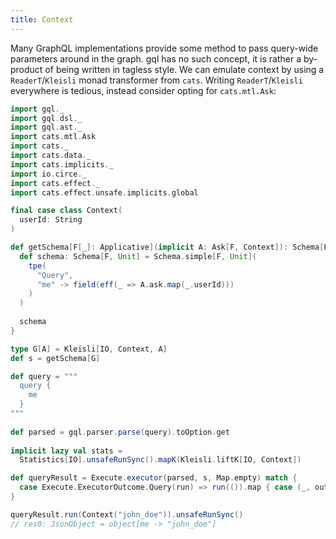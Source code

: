 ```yaml
---
title: Context
---
```


Many GraphQL implementations provide some method to pass query-wide parameters around in the graph.
gql has no such concept, it is rather a by-product of being written in tagless style.
We can emulate context by using a `ReaderT`/`Kleisli` monad transformer from `cats`.
Writing `ReaderT`/`Kleisli` everywhere is tedious, instead consider opting for `cats.mtl.Ask`:
```scala
import gql._
import gql.dsl._
import gql.ast._
import cats.mtl.Ask
import cats._
import cats.data._
import cats.implicits._
import io.circe._
import cats.effect._
import cats.effect.unsafe.implicits.global

final case class Context(
  userId: String
)

def getSchema[F[_]: Applicative](implicit A: Ask[F, Context]): Schema[F, Unit] = {
  def schema: Schema[F, Unit] = Schema.simple[F, Unit](
    tpe(
      "Query",
      "me" -> field(eff(_ => A.ask.map(_.userId)))
    )
  )
  
  schema
}

type G[A] = Kleisli[IO, Context, A]
def s = getSchema[G]

def query = """
  query {
    me
  }
"""
  
def parsed = gql.parser.parse(query).toOption.get
 
implicit lazy val stats = 
  Statistics[IO].unsafeRunSync().mapK(Kleisli.liftK[IO, Context])

def queryResult = Execute.executor(parsed, s, Map.empty) match {
  case Execute.ExecutorOutcome.Query(run) => run(()).map { case (_, output) => output } 
}

queryResult.run(Context("john_doe")).unsafeRunSync()
// res0: JsonObject = object[me -> "john_doe"]
```
